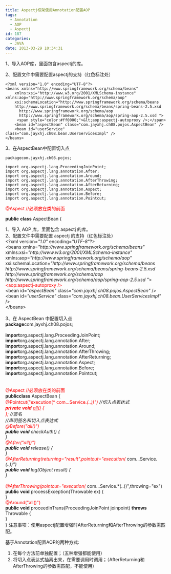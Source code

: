 ```yaml
---
title: Aspectj框架使用Annotation配置AOP
tags:
  - Annotation
  - AOP
  - Aspectj
id: 187
categories:
  - JAVA
date: 2013-03-29 10:34:31
---
```


1、导入AOP库，里面包含aspectj的库。

2、配置文件中需要配置aspectj的支持（红色标注处）
```
<?xml version="1.0" encoding="UTF-8"?>
<beans xmlns="http://www.springframework.org/schema/beans"
    xmlns:xsi="http://www.w3.org/2001/XMLSchema-instance" xmlns:aop="http://www.springframework.org/schema/aop"
    xsi:schemaLocation="http://www.springframework.org/schema/beans 
    http://www.springframework.org/schema/beans/spring-beans-2.5.xsd 
      http://www.springframework.org/schema/aop 
      http://www.springframework.org/schema/aop/spring-aop-2.5.xsd ">
     <span style="color:#ff0000;">&lt;aop:aspectj-autoproxy />;</span>
    <bean id="aspectBean" class="com.jayxhj.ch08.pojos.AspectBean" />
    <bean id="userService" class="com.jayxhj.ch08.bean.UserServicesImpl" />
</beans>
```

 

3、在AspectBean中配置切入点
```
packagecom.jayxhj.ch08.pojos;
 
import org.aspectj.lang.ProceedingJoinPoint;
import org.aspectj.lang.annotation.After;
import org.aspectj.lang.annotation.Around;
import org.aspectj.lang.annotation.AfterThrowing;
import org.aspectj.lang.annotation.AfterReturning;
import org.aspectj.lang.annotation.Aspect;
import org.aspectj.lang.annotation.Before;
import org.aspectj.lang.annotation.Pointcut;
```

 

 

<span style="color:#ff0000;">@Aspect //必须放在类的前面</span>

**public** **class** AspectBean {
<p>1、导入 AOP 库，里面包含 aspectj 的库。<br>
2、配置文件中需要配置 aspectj 的支持（红色标注处）<br>
&lt;?xml version=<em>"1.0"</em> encoding=<em>"UTF-8"</em>?&gt;<br>
&lt;beans xmlns=<em>"http://www.springframework.org/schema/beans"</em><br>
    xmlns:xsi=<em>"http://www.w3.org/2001/XMLSchema-instance"</em> xmlns:aop=<em>"http://www.springframework.org/schema/aop"</em><br>
    xsi:schemaLocation=<em>"http://www.springframework.org/schema/beans </em><br>
<em>    http://www.springframework.org/schema/beans/spring-beans-2.5.xsd </em><br>
<em>      http://www.springframework.org/schema/aop </em><br>
<em>      http://www.springframework.org/schema/aop/spring-aop-2.5.xsd "</em>&gt;<br>
    <span style="color:#ff0000;">&lt;aop:aspectj-autoproxy /&gt;</span><br>
    &lt;bean id=<em>"aspectBean"</em> class=<em>"com.jayxhj.ch08.pojos.AspectBean"</em> /&gt;<br>
    &lt;bean id=<em>"userService"</em> class=<em>"com.jayxhj.ch08.bean.UserServicesImpl"</em> /&gt;<br>
&lt;/beans&gt;<br>
 <br>
3、在 AspectBean 中配置切入点 <br>
<strong>package</strong>com.jayxhj.ch08.pojos;<br>
 <br>
<strong>import</strong>org.aspectj.lang.ProceedingJoinPoint;<br>
<strong>import</strong>org.aspectj.lang.annotation.After;<br>
<strong>import</strong>org.aspectj.lang.annotation.Around;<br>
<strong>import</strong>org.aspectj.lang.annotation.AfterThrowing;<br>
<strong>import</strong>org.aspectj.lang.annotation.AfterReturning;<br>
<strong>import</strong>org.aspectj.lang.annotation.Aspect;<br>
<strong>import</strong>org.aspectj.lang.annotation.Before;<br>
<strong>import</strong>org.aspectj.lang.annotation.Pointcut;<br>
 <br>
 <br>
<span style="color:#ff0000;">@Aspect //必须放在类的前面</span> <br>
<strong>public</strong><strong>class</strong> AspectBean {<br>
       <span style="color:#ff0000;">@Pointcut("execution(* com..<em>.</em>Service.<em>(..))")</em></span><em>        //切入点表达式 <br>
     <span style="color:#ff0000;">  <strong>private</strong> <strong>void</strong> <u>all()</u> {<br>
       };</span>           //签名 <br>
              //声明签名和切入点表达式 <br>
       <span style="color:#ff0000;">@Before("all()")</span><br>
       <strong>public</strong> <strong>void</strong> checkAuth() {<br>
       }<br>
     <span style="color:#ff0000;">  @After("all()")</span><br>
       <strong>public</strong> <strong>void</strong> release() {<br>
       }<br>
       <span style="color:#ff0000;">@AfterReturning(returning="result",pointcut="execution(</span></em> com..<em>.</em>Service.<em>(..))")<br>
       <strong>public</strong> <strong>void</strong> log(Object result) {<br>
       }<br>
 <br>
       <span style="color:#ff0000;">@AfterThrowing(pointcut="execution(</span></em> com..<em>.</em>Service.*(..))",throwing="ex")<br>
       <strong>public</strong> <strong>void</strong> processException(Throwable ex) {<br>
       }<br>
     <span style="color:#ff0000;">  @Around("all()")</span><br>
       <strong>public</strong> <strong>void</strong> proceedInTrans(ProceedingJoinPoint joinpoint) <strong>throws</strong> Throwable {<br>
       }<br>
}
注意事项：使用aspectj配置增强时AfterReturning和AfterThrowing的参数需匹配。

基于Annotation配置AOP的两种方式:

1. 在每个方法前单独配置；（五种增强都能使用）
2. 将切入点表达式抽离出来，在需要调用时调用；（AfterReturning和AfterThrowing的参数需匹配，不能使用）

 